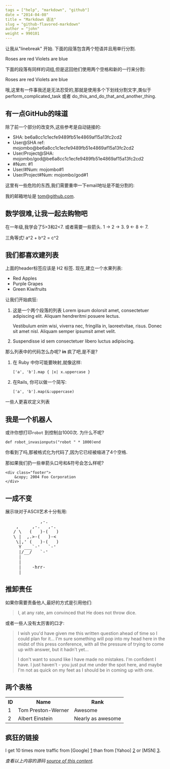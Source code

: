 ```yaml
---
tags = ["help", "markdown", "github"]
date = "2014-04-08"
title = "Markdown 语法"
slug = "github-flavored-markdown"
author = "john"
weight = 990101
---
```


让我从"linebreak" 开始. 下面的段落包含两个短语并且用单行分割.

Roses are red
Violets are blue

下面的段落有同样的词组,但是这回他们使用两个空格和新的一行来分割:

Roses are red
Violets are blue

哦,这里有一件事我还是无法忍受的,那就是使用多个下划线分割文字,类似于perform_complicated_task 或者 do_this_and_do_that_and_another_thing.

## 有一点GitHub的味道

除了前一个部分的改变外,这些参考是自动链接的:

- SHA: be6a8cc1c1ecfe9489fb51e4869af15a13fc2cd2
- User@SHA ref: mojombo@be6a8cc1c1ecfe9489fb51e4869af15a13fc2cd2
- User/Project@SHA: mojombo/god@be6a8cc1c1ecfe9489fb51e4869af15a13fc2cd2
- \#Num: #1
- User/#Num: mojombo#1
- User/Project#Num: mojombo/god#1

这里有一些危险的东西,我们需要重申一下email地址是不能分割的:

我的邮箱地址是 tom@github.com.

## 数学很难,让我一起去购物吧

在一年级,我学会了5>3和2<7. 或者需要一些箭头. 1 -> 2 -> 3. 9 <- 8 <- 7.

三角等式! a^2 + b^2 = c^2

## 我们都喜欢建列表

上面的header标签应该是 H2 标签. 现在,建立一个水果列表:

- Red Apples
- Purple Grapes
- Green Kiwifruits

让我们开始疯狂:

1.  这是一个两个段落的列表 Lorem ipsum dolorsit amet, consectetuer adipiscing elit. Aliquam hendreritmi posuere lectus.

    Vestibulum enim wisi, viverra nec, fringilla in, laoreetvitae, risus. Donec sit amet nisl. Aliquam semper ipsumsit amet velit.

2.  Suspendisse id sem consectetuer libero luctus adipiscing.

那么列表中的代码怎么办呢? **in** 疯了吧,是不是?

1.  在 Ruby 中你可能要映射,就像这样:

        ['a', 'b'].map { |x| x.uppercase }

2.  在Rails, 你可以做一个简写:

        ['a', 'b'].map(&:uppercase)

一些人更喜欢定义列表

## 我是一个机器人

或许你想打印`robot` 到控制台1000次. 为什么不呢?

    def robot_invasionputs("robot " * 1000)end

你看到了吗,那被格式化为代码了,因为它已经被缩进了4个空格.

那如果我们扔一些单箭头口号和&符号会怎么样呢?

    <div class="footer">
    	&copy; 2004 Foo Corporation
    </div>

## 一成不变

展示块对于ASCII艺术十分有用:

<pre>
             ,-.
    ,     ,-.   ,-.
   / \   (   )-(   )
   \ |  ,.>-(   )-<
    \|,' (   )-(   )
     Y ___`-'   `-'
     |/__/   `-'
     |
     |
     |    -hrr-
  ___|_____________
</pre>

## 推卸责任

如果你需要责备他人,最好的方式是引用他们:

> I, at any rate, am convinced that He does not throw dice.

或者一些人没有太厉害的口才:

> I wish you'd have given me this written question ahead of time so I
> could plan for it... I'm sure something will pop into my head here in
> the midst of this press conference, with all the pressure of trying to
> come up with answer, but it hadn't yet...
>
> I don't want to sound like
> I have made no mistakes. I'm confident I have. I just haven't - you
> just put me under the spot here, and maybe I'm not as quick on my feet
> as I should be in coming up with one.

## 两个表格

<table>
	<tr>
		<th>ID</th>
		<th>Name</th>
		<th>Rank</th>
	</tr>
	<tr>
		<td>1</td>
		<td>Tom Preston-Werner</td>
		<td>Awesome</td>
	</tr>
	<tr>
		<td>2</td>
		<td>Albert Einstein</td>
		<td>Nearly as awesome</td>
	</tr>
</table>

## 疯狂的链接

I get 10 times more traffic from [Google] [1] than from
[Yahoo] [2] or [MSN] [3].

[1]: http://google.com/ "Google"
[2]: http://search.yahoo.com/ "Yahoo Search"
[3]: http://search.msn.com/ "MSN Search"

_查看以上内容的源码 [source of this content](http://github.github.com/github-flavored-markdown/sample_content.html)._
